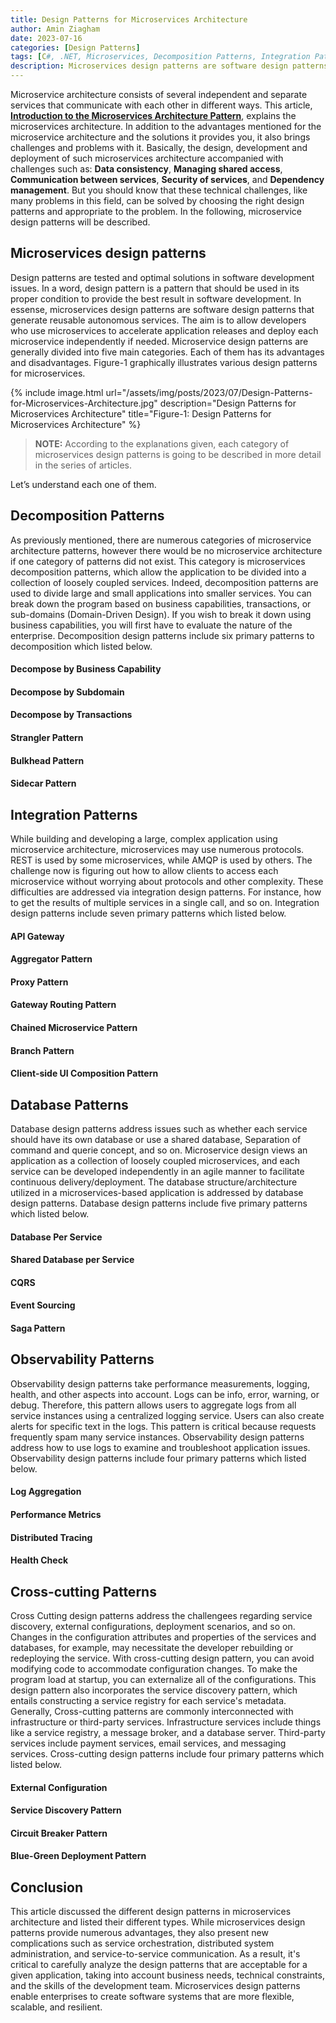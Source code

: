 ```yaml
---
title: Design Patterns for Microservices Architecture
author: Amin Ziagham
date: 2023-07-16
categories: [Design Patterns]
tags: [C#, .NET, Microservices, Decomposition Patterns, Integration Patterns, Database Patterns, Observability Patterns, Cross-cutting Patterns]
description: Microservices design patterns are software design patterns that generate reusable autonomous services. The aim is to allow developers ...
---
```


Microservice architecture consists of several independent and separate services that communicate with each other in different ways. This article, <a href="/posts/introduction-to-the-microservices-architecture-pattern/">**Introduction to the Microservices Architecture Pattern**</a>, explains the microservices architecture. In addition to the advantages mentioned for the microservice architecture and the solutions it provides you, it also brings challenges and problems with it. Basically, the design, development and deployment of such microservices architecture accompanied with challenges such as: **Data consistency**, **Managing shared access**, **Communication between services**, **Security of services**, and **Dependency management**. But you should know that these technical challenges, like many problems in this field, can be solved by choosing the right design patterns and appropriate to the problem. In the following, microservice design patterns will be described.

## Microservices design patterns
Design patterns are tested and optimal solutions in software development issues. In a word, design pattern is a pattern that should be used in its proper condition to provide the best result in software development. In essense, microservices design patterns are software design patterns that generate reusable autonomous services. The aim is to allow developers who use microservices to accelerate application releases and deploy each microservice independently if needed. Microservice design patterns are generally divided into five main categories. Each of them has its advantages and disadvantages. Figure-1 graphically illustrates various design patterns for microservices.

{% include image.html url="/assets/img/posts/2023/07/Design-Patterns-for-Microservices-Architecture.jpg" description="Design Patterns for Microservices Architecture" title="Figure-1: Design Patterns for Microservices Architecture" %}

<blockquote class="yellow">
<b>NOTE:</b> According to the explanations given, each category of microservices design patterns is going to be described in more detail in the series of articles.
</blockquote>

Let’s understand each one of them.

## Decomposition Patterns
As previously mentioned, there are numerous categories of microservice architecture patterns, however there would be no microservice architecture if one category of patterns did not exist. This category is microservices decomposition patterns, which allow the application to be divided into a collection of loosely coupled services. Indeed, decomposition patterns are used to divide large and small applications into smaller services. You can break down the program based on business capabilities, transactions, or sub-domains (Domain-Driven Design). If you wish to break it down using business capabilities, you will first have to evaluate the nature of the enterprise. Decomposition design patterns include six primary patterns to decomposition which listed below.
#### Decompose by Business Capability
#### Decompose by Subdomain
#### Decompose by Transactions
#### Strangler Pattern
#### Bulkhead Pattern
#### Sidecar Pattern

## Integration Patterns
While building and developing a large, complex application using microservice architecture, microservices may use numerous protocols. REST is used by some microservices, while AMQP is used by others. The challenge now is figuring out how to allow clients to access each microservice without worrying about protocols and other complexity. These difficulties are addressed via integration design patterns. For instance, how to get the results of multiple services in a single call, and so on. Integration design patterns include seven primary patterns which listed below.
#### API Gateway
#### Aggregator Pattern
#### Proxy Pattern
#### Gateway Routing Pattern
#### Chained Microservice Pattern
#### Branch Pattern
#### Client-side UI Composition Pattern

## Database Patterns
Database design patterns address issues such as whether each service should have its own database or use a shared database, Separation of command and querie concept, and so on. Microservice design views an application as a collection of loosely coupled microservices, and each service can be developed independently in an agile manner to facilitate continuous delivery/deployment. The database structure/architecture utilized in a microservices-based application is addressed by database design patterns. Database design patterns include five primary patterns which listed below.
#### Database Per Service
#### Shared Database per Service
#### CQRS
#### Event Sourcing
#### Saga Pattern

## Observability Patterns
Observability design patterns take performance measurements, logging, health, and other aspects into account. Logs can be info, error, warning, or debug. Therefore, this pattern allows users to aggregate logs from all service instances using a centralized logging service. Users can also create alerts for specific text in the logs. This pattern is critical because requests frequently spam many service instances. Observability design patterns address how to use logs to examine and troubleshoot application issues. Observability design patterns include four primary patterns which listed below.
#### Log Aggregation
#### Performance Metrics
#### Distributed Tracing
#### Health Check

## Cross-cutting Patterns
Cross Cutting design patterns address the challengees regarding service discovery, external configurations, deployment scenarios, and so on. Changes in the configuration attributes and properties of the services and databases, for example, may necessitate the developer rebuilding or redeploying the service. With cross-cutting design pattern, you can avoid modifying code to accommodate configuration changes. To make the program load at startup, you can externalize all of the configurations. This design pattern also incorporates the service discovery pattern, which entails constructing a service registry for each service's metadata.
Generally, Cross-cutting patterns are commonly interconnected with infrastructure or third-party services. Infrastructure services include things like a service registry, a message broker, and a database server. Third-party services include payment services, email services, and messaging services. Cross-cutting design patterns include four primary patterns which listed below.
#### External Configuration
#### Service Discovery Pattern
#### Circuit Breaker Pattern
#### Blue-Green Deployment Pattern

## Conclusion
This article discussed the different design patterns in microservices architecture and  listed their different types. While microservices design patterns provide numerous advantages, they also present new complications such as service orchestration, distributed system administration, and service-to-service communication. As a result, it's critical to carefully analyze the design patterns that are acceptable for a given application, taking into account business needs, technical constraints, and the skills of the development team. Microservices design patterns enable enterprises to create software systems that are more flexible, scalable, and resilient.